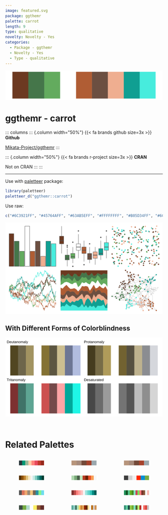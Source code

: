 ```yaml
---
image: featured.svg
package: ggthemr
palette: carrot
length: 9
type: qualitative
novelty: Novelty - Yes
categories:
  - Package - ggthemr
  - Novelty - Yes
  - Type - qualitative
---
```


![](featured.svg)

# ggthemr - carrot 

::: columns
::: {.column width="50%"}
{{< fa brands github size=3x >}}
**Github**

[Mikata-Project/ggthemr](https://github.com/Mikata-Project/ggthemr)
:::

::: {.column width="50%"}
{{< fa brands r-project size=3x >}}
**CRAN**

Not on CRAN
:::
:::

<hr> 

Use with [paletteer](https://emilhvitfeldt.github.io/paletteer/) package:

```r
library(paletteer)
paletteer_d("ggthemr::carrot")
```

Use raw:

```r
c("#6C3921FF", "#45764AFF", "#63AB5EFF", "#FFFFFFFF", "#B05D34FF", "#6C4F41FF", "#EFAE90FF", "#109F92FF", "#47ECDDFF")
``` 

![](examples.png) <br>

## With Different Forms of Colorblindness

![](colorblind.svg) 

<br>

# Related Palettes

<div class="list" style="display: grid; grid-template-columns: auto auto auto;"> <figure class="figure">
<a href="../../awtools/a_palette/"> <img src="../../awtools/a_palette/featured.svg" style="width: 100%;" class="figure-img"></a>
</figure> <figure class="figure">
<a href="../../ButterflyColors/hamadryas_feronia/"> <img src="../../ButterflyColors/hamadryas_feronia/featured.svg" style="width: 100%;" class="figure-img"></a>
</figure> <figure class="figure">
<a href="../../ButterflyColors/hamadryas_feronia/"> <img src="../../ButterflyColors/hamadryas_feronia/featured.svg" style="width: 100%;" class="figure-img"></a>
</figure> <figure class="figure">
<a href="../../RColorBrewer/BrBG/"> <img src="../../RColorBrewer/BrBG/featured.svg" style="width: 100%;" class="figure-img"></a>
</figure> <figure class="figure">
<a href="../../palettetown/larvitar/"> <img src="../../palettetown/larvitar/featured.svg" style="width: 100%;" class="figure-img"></a>
</figure> <figure class="figure">
<a href="../../ggthemes/fivethirtyeight/"> <img src="../../ggthemes/fivethirtyeight/featured.svg" style="width: 100%;" class="figure-img"></a>
</figure> <figure class="figure">
<a href="../../ggthemr/dust/"> <img src="../../ggthemr/dust/featured.svg" style="width: 100%;" class="figure-img"></a>
</figure> <figure class="figure">
<a href="../../Redmonder/dPBIRdGn/"> <img src="../../Redmonder/dPBIRdGn/featured.svg" style="width: 100%;" class="figure-img"></a>
</figure> <figure class="figure">
<a href="../../palettetown/ivysaur/"> <img src="../../palettetown/ivysaur/featured.svg" style="width: 100%;" class="figure-img"></a>
</figure> <figure class="figure">
<a href="../../futurevisions/earth/"> <img src="../../futurevisions/earth/featured.svg" style="width: 100%;" class="figure-img"></a>
</figure> <figure class="figure">
<a href="../../palettetown/squirtle/"> <img src="../../palettetown/squirtle/featured.svg" style="width: 100%;" class="figure-img"></a>
</figure> <figure class="figure">
<a href="../../palettetown/bulbasaur/"> <img src="../../palettetown/bulbasaur/featured.svg" style="width: 100%;" class="figure-img"></a>
</figure> 
</div>
